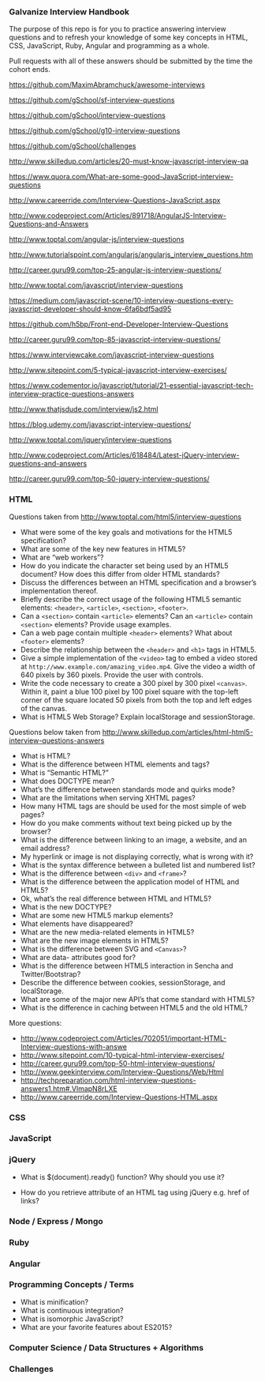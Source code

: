 
### Galvanize Interview Handbook

The purpose of this repo is for you to practice answering interview questions and to refresh your knowledge of some key concepts in HTML, CSS, JavaScript, Ruby, Angular and programming as a whole. 

Pull requests with all of these answers should be submitted by the time the cohort ends. 

https://github.com/MaximAbramchuck/awesome-interviews

https://github.com/gSchool/sf-interview-questions

https://github.com/gSchool/interview-questions

https://github.com/gSchool/g10-interview-questions

https://github.com/gSchool/challenges

http://www.skilledup.com/articles/20-must-know-javascript-interview-qa

https://www.quora.com/What-are-some-good-JavaScript-interview-questions

http://www.careerride.com/Interview-Questions-JavaScript.aspx

http://www.codeproject.com/Articles/891718/AngularJS-Interview-Questions-and-Answers

http://www.toptal.com/angular-js/interview-questions

http://www.tutorialspoint.com/angularjs/angularjs_interview_questions.htm

http://career.guru99.com/top-25-angular-js-interview-questions/

http://www.toptal.com/javascript/interview-questions

https://medium.com/javascript-scene/10-interview-questions-every-javascript-developer-should-know-6fa6bdf5ad95

https://github.com/h5bp/Front-end-Developer-Interview-Questions

http://career.guru99.com/top-85-javascript-interview-questions/

https://www.interviewcake.com/javascript-interview-questions

http://www.sitepoint.com/5-typical-javascript-interview-exercises/

https://www.codementor.io/javascript/tutorial/21-essential-javascript-tech-interview-practice-questions-answers

http://www.thatjsdude.com/interview/js2.html

https://blog.udemy.com/javascript-interview-questions/

http://www.toptal.com/jquery/interview-questions

http://www.codeproject.com/Articles/618484/Latest-jQuery-interview-questions-and-answers

http://career.guru99.com/top-50-jquery-interview-questions/

### HTML
Questions taken from http://www.toptal.com/html5/interview-questions
- What were some of the key goals and motivations for the HTML5 specification?
- What are some of the key new features in HTML5?
- What are “web workers”?
- How do you indicate the character set being used by an HTML5 document? How does this differ from older HTML standards?
- Discuss the differences between an HTML specification and a browser’s implementation thereof.
- Briefly describe the correct usage of the following HTML5 semantic elements: `<header>`, `<article>`, `<section>`, `<footer>`.
- Can a `<section>` contain `<article>` elements? Can an `<article>` contain `<section>` elements? Provide usage examples.
- Can a web page contain multiple `<header>` elements? What about `<footer>` elements?
- Describe the relationship between the `<header>` and `<h1>` tags in HTML5.
- Give a simple implementation of the `<video>` tag to embed a video stored at `http://www.example.com/amazing_video.mp4`. Give the video a width of 640 pixels by 360 pixels. Provide the user with controls.
- Write the code necessary to create a 300 pixel by 300 pixel `<canvas>`. Within it, paint a blue 100 pixel by 100 pixel square with the top-left corner of the square located 50 pixels from both the top and left edges of the canvas.
- What is HTML5 Web Storage? Explain localStorage and sessionStorage.

Questions below taken from http://www.skilledup.com/articles/html-html5-interview-questions-answers
- What is HTML?
- What is the difference between HTML elements and tags?
- What is “Semantic HTML?”
- What does DOCTYPE mean?
- What’s the difference between standards mode and quirks mode?
- What are the limitations when serving XHTML pages?
- How many HTML tags are should be used for the most simple of web pages?
- How do you make comments without text being picked up by the browser?
- What is the difference between linking to an image, a website, and an email address?
- My hyperlink or image is not displaying correctly, what is wrong with it?
- What is the syntax difference between a bulleted list and numbered list?
- What is the difference between `<div>` and `<frame>`?
- What is the difference between the application model of HTML and HTML5?
- Ok, what’s the real difference between HTML and HTML5?
- What is the new DOCTYPE?
- What are some new HTML5 markup elements?
- What elements have disappeared?
- What are the new media-related elements in HTML5?
- What are the new image elements in HTML5?
- What is the difference between SVG and `<Canvas>`?
- What are data- attributes good for?
- What is the difference between HTML5 interaction in Sencha and Twitter/Bootstrap?
- Describe the difference between cookies, sessionStorage, and localStorage.
- What are some of the major new API’s that come standard with HTML5?
- What is the difference in caching between HTML5 and the old HTML?

More questions:
- http://www.codeproject.com/Articles/702051/important-HTML-Interview-questions-with-answe
- http://www.sitepoint.com/10-typical-html-interview-exercises/
- http://career.guru99.com/top-50-html-interview-questions/
- http://www.geekinterview.com/Interview-Questions/Web/Html
- http://techpreparation.com/html-interview-questions-answers1.htm#.VlmapN8rLXE
- http://www.careerride.com/Interview-Questions-HTML.aspx

### CSS

### JavaScript

### jQuery

- What is $(document).ready() function? Why should you use it? 

- How do you retrieve attribute of an HTML tag using jQuery e.g. href of links? 


### Node / Express / Mongo

### Ruby

### Angular

### Programming Concepts / Terms

- What is minification?
- What is continuous integration?
- What is isomorphic JavaScript?
- What are your favorite features about ES2015?


### Computer Science / Data Structures + Algorithms

### Challenges 


